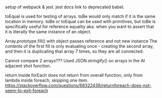 setup of webpack & jest. jest docs link to deprecated babel.

toEqual is used for testing of arrays. toBe would only match if it is the same location in memory. toBe or toEqual can be used with primitives, but toBe is specifically useful for reference equality aka. when you want to assert that it is literally the same instance of an object.

Array.prototype.fill() with object passes reference and not new instance
The contents of the first fill is only evaluating once - creating the second array, and then it is duplicating that array 7 times, so they are all connected.

Cannot compare 2 arrays??? Used JSON.stringify() on arrays in the AI adjacent shot function.

return inside forEach does not return from overall function, only from lambda inside foreach, skipping one item. https://stackoverflow.com/questions/68322439/returnforeach-does-not-seem-to-exit-foreach

